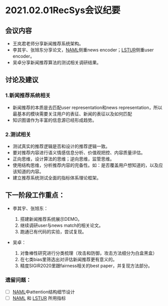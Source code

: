 # 2021.02.01RecSys会议纪要

## 会议内容
- 王岚君老师分享新闻推荐系统架构。
- 李其宇、张旭东分享论文，[NAML](https://arxiv.org/pdf/1907.05576.pdf)侧重news encoder；[LSTUR](https://www.aclweb.org/anthology/P19-1033.pdf)侧重user encoder。
- 吴卓分享新闻推荐算法的测试相关调研结果。

## 讨论及建议
### 1.新闻推荐系统相关
- 新闻推荐的本质是去匹配user representation和news representation，所以最基本的模块需要关注用户的表征、新闻的表征以及如何匹配
- 知识图谱作为丰富的信息源已经形成趋势。

### 2.测试相关
- 测试真实的推荐逻辑是否和设计的推荐逻辑一致。
- 要对推荐内容进行语义情感信息分析、价值观把控、内容质量评估。
- 正向思维，设计算法的思维；逆向思维，监管思维。
- 使用结构思维，分析推荐内容的完备性。如：是否覆盖用户想知道的，以及应该知道的内容。
- 建立推荐系统测试全面的指标体系理论框架。

## 下一阶段工作重点：
- 李其宇、张旭东：
    1. 搭建新闻推荐系统展示DEMO。
    2. 继续调研user与news match的相关论文。
    3. 跑通已有代码的实验，尝试复现。

- 吴卓：
    1. 对鲁棒性研究进行分类梳理（攻击和防御，攻击方法细分为白盒黑盒）
    2. 在七类bias里筛选出对评估新闻推荐更有意义的。
    3. 精度SIGIR2020里跟fairness相关的best paper，并复现方法部分。
### 遗留问题：
-[ ] [NAML](https://arxiv.org/pdf/1907.05576.pdf)中attention结构细节设计
-[ ] [NAML](https://arxiv.org/pdf/1907.05576.pdf) 和 [LSTUR](https://www.aclweb.org/anthology/P19-1033.pdf) 所用指标
